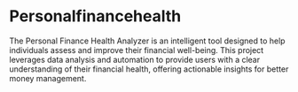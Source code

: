 # Personalfinancehealth
The Personal Finance Health Analyzer is an intelligent tool designed to help individuals assess and improve their financial well-being. This project leverages data analysis and automation to provide users with a clear understanding of their financial health, offering actionable insights for better money management.
